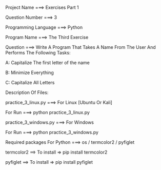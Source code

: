 Project Name ===> Exercises Part 1

Question Number ===> 3

Programming Language ===> Python

Program Name ===> The Third Exercise

Question ===> Write A Program That Takes A Name From The User And Performs The Following Tasks:

A: Capitalize The first letter of the name

B: Minimize Everything

C: Capitalize All Letters

Description Of Files:

practice_3_linux.py ===> For Linux [Ubuntu Or Kali]

For Run ===> python practice_3_linux.py

practice_3_windows.py ===> For Windows

For Run ===> python practice_3_windows.py

Required packages For Python ===> os / termcolor2 / pyfiglet

termcolor2 ==> To install => pip install termcolor2

pyfiglet ==> To install => pip install pyfiglet
